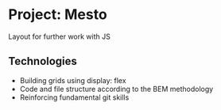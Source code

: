 # Project: Mesto

Layout for further work with JS

## Technologies
* Building grids using display: flex
* Code and file structure according to the BEM methodology
* Reinforcing fundamental git skills
